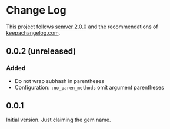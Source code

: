 Change Log
==========

This project follows [semver 2.0.0][1] and the recommendations
of [keepachangelog.com][2].

0.0.2 (unreleased)
-----

### Added
- Do not wrap subhash in parentheses
- Configuration: `:no_paren_methods` omit argument parentheses

0.0.1
-----

Initial version.  Just claiming the gem name.

[1]: http://semver.org/spec/v2.0.0.html
[2]: http://keepachangelog.com/
